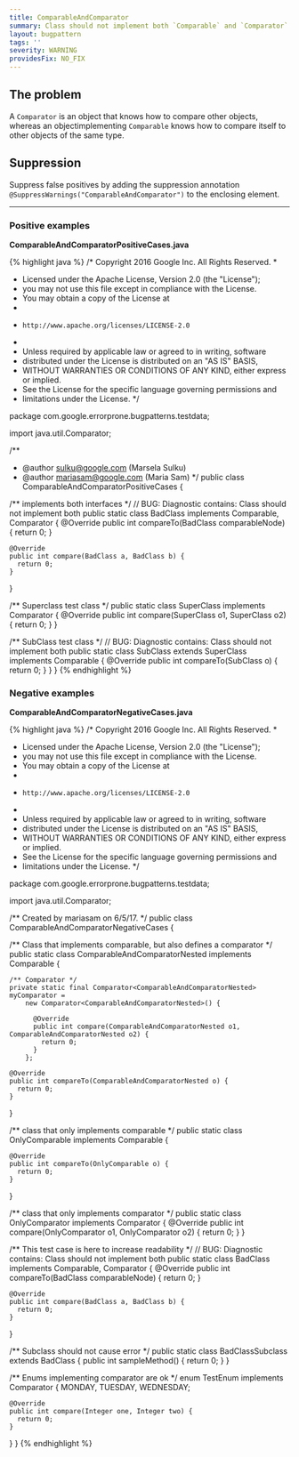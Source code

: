 ```yaml
---
title: ComparableAndComparator
summary: Class should not implement both `Comparable` and `Comparator`
layout: bugpattern
tags: ''
severity: WARNING
providesFix: NO_FIX
---
```


<!--
*** AUTO-GENERATED, DO NOT MODIFY ***
To make changes, edit the @BugPattern annotation or the explanation in docs/bugpattern.
-->

## The problem
A `Comparator` is an object that knows how to compare other objects, whereas an objectimplementing `Comparable` knows how to compare itself to other objects of the same type.

## Suppression
Suppress false positives by adding the suppression annotation `@SuppressWarnings("ComparableAndComparator")` to the enclosing element.

----------

### Positive examples
__ComparableAndComparatorPositiveCases.java__

{% highlight java %}
/* Copyright 2016 Google Inc. All Rights Reserved.
 *
 * Licensed under the Apache License, Version 2.0 (the "License");
 * you may not use this file except in compliance with the License.
 * You may obtain a copy of the License at
 *
 *     http://www.apache.org/licenses/LICENSE-2.0
 *
 * Unless required by applicable law or agreed to in writing, software
 * distributed under the License is distributed on an "AS IS" BASIS,
 * WITHOUT WARRANTIES OR CONDITIONS OF ANY KIND, either express or implied.
 * See the License for the specific language governing permissions and
 * limitations under the License.
 */

package com.google.errorprone.bugpatterns.testdata;

import java.util.Comparator;

/**
 * @author sulku@google.com (Marsela Sulku)
 * @author mariasam@google.com (Maria Sam)
 */
public class ComparableAndComparatorPositiveCases {

  /** implements both interfaces */
  // BUG: Diagnostic contains: Class should not implement both
  public static class BadClass implements Comparable<BadClass>, Comparator<BadClass> {
    @Override
    public int compareTo(BadClass comparableNode) {
      return 0;
    }

    @Override
    public int compare(BadClass a, BadClass b) {
      return 0;
    }
  }

  /** Superclass test class */
  public static class SuperClass implements Comparator<SuperClass> {
    @Override
    public int compare(SuperClass o1, SuperClass o2) {
      return 0;
    }
  }

  /** SubClass test class */
  // BUG: Diagnostic contains: Class should not implement both
  public static class SubClass extends SuperClass implements Comparable<SubClass> {
    @Override
    public int compareTo(SubClass o) {
      return 0;
    }
  }
}
{% endhighlight %}

### Negative examples
__ComparableAndComparatorNegativeCases.java__

{% highlight java %}
/* Copyright 2016 Google Inc. All Rights Reserved.
 *
 * Licensed under the Apache License, Version 2.0 (the "License");
 * you may not use this file except in compliance with the License.
 * You may obtain a copy of the License at
 *
 *     http://www.apache.org/licenses/LICENSE-2.0
 *
 * Unless required by applicable law or agreed to in writing, software
 * distributed under the License is distributed on an "AS IS" BASIS,
 * WITHOUT WARRANTIES OR CONDITIONS OF ANY KIND, either express or implied.
 * See the License for the specific language governing permissions and
 * limitations under the License.
 */

package com.google.errorprone.bugpatterns.testdata;

import java.util.Comparator;

/** Created by mariasam on 6/5/17. */
public class ComparableAndComparatorNegativeCases {

  /** Class that implements comparable, but also defines a comparator */
  public static class ComparableAndComparatorNested
      implements Comparable<ComparableAndComparatorNested> {

    /** Comparator */
    private static final Comparator<ComparableAndComparatorNested> myComparator =
        new Comparator<ComparableAndComparatorNested>() {

          @Override
          public int compare(ComparableAndComparatorNested o1, ComparableAndComparatorNested o2) {
            return 0;
          }
        };

    @Override
    public int compareTo(ComparableAndComparatorNested o) {
      return 0;
    }
  }

  /** class that only implements comparable */
  public static class OnlyComparable implements Comparable<OnlyComparable> {

    @Override
    public int compareTo(OnlyComparable o) {
      return 0;
    }
  }

  /** class that only implements comparator */
  public static class OnlyComparator implements Comparator<OnlyComparator> {
    @Override
    public int compare(OnlyComparator o1, OnlyComparator o2) {
      return 0;
    }
  }

  /** This test case is here to increase readability */
  // BUG: Diagnostic contains: Class should not implement both
  public static class BadClass implements Comparable<BadClass>, Comparator<BadClass> {
    @Override
    public int compareTo(BadClass comparableNode) {
      return 0;
    }

    @Override
    public int compare(BadClass a, BadClass b) {
      return 0;
    }
  }

  /** Subclass should not cause error */
  public static class BadClassSubclass extends BadClass {
    public int sampleMethod() {
      return 0;
    }
  }

  /** Enums implementing comparator are ok */
  enum TestEnum implements Comparator<Integer> {
    MONDAY,
    TUESDAY,
    WEDNESDAY;

    @Override
    public int compare(Integer one, Integer two) {
      return 0;
    }
  }
}
{% endhighlight %}

